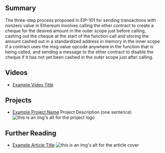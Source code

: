 ## Summary

The three-step process proposed in EIP-101 for sending transactions with nonzero value in Ethereum involves calling the ether contract to create a cheque for the desired amount in the outer scope just before calling, cashing out the cheque at the start of the function call and storing the amount cashed out in a standardized address in memory in the inner scope if a contract uses the msg.value opcode anywhere in the function that is being called, and sending a message to the ether contract to disable the cheque if it has not yet been cashed in the outer scope just after calling.

## Videos

- [Example Video Title](https://www.youtube.com/watch?v=TDGq4aeevgY)

## Projects

- [Example Project Name](https://xxxx.xxx/xxxxx) Project Description (one sentence) ![this is an img's alt for the project logo](https://xxxx.xxx/project-logo.xxx)

## Further Reading

- [Example Article Title](https://xxxx.xxx/xxxxx) ![this is an img's alt for the article cover](https://xxxx.xxx/article-cover.xxx)
